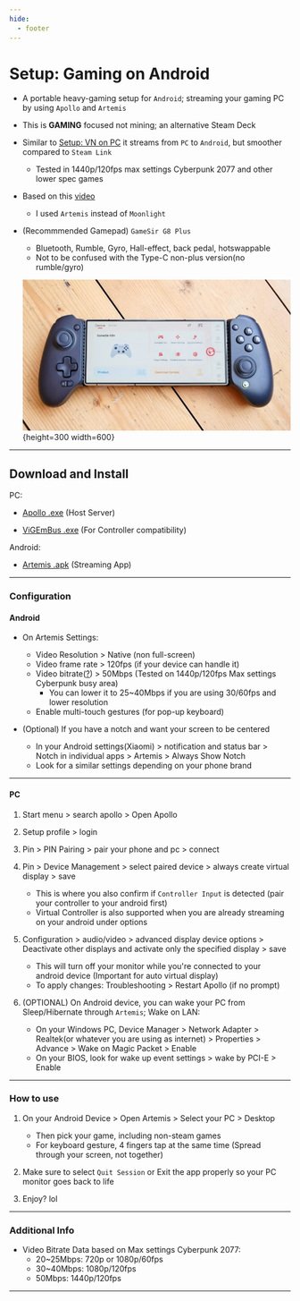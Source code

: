 ```yaml
---
hide:
  - footer
---
```

# Setup: Gaming on Android

- A portable heavy-gaming setup for `Android`; streaming your gaming PC by using `Apollo` and `Artemis`

- This is **GAMING** focused not mining; an alternative Steam Deck

- Similar to [Setup: VN on PC](setupVnOnPC.md) it streams from `PC` to `Android`, but smoother compared to `Steam Link`
    - Tested in 1440p/120fps max settings Cyberpunk 2077 and other lower spec games

- Based on this [video](https://www.youtube.com/watch?v=ERC7UrkRL2c)
    - I used `Artemis` instead of `Moonlight`

- (Recommmended Gamepad) `GameSir G8 Plus`
    - Bluetooth, Rumble, Gyro, Hall-effect, back pedal, hotswappable
    - Not to be confused with the Type-C non-plus version(no rumble/gyro)

    ![Android Controller](../img/android-controller.png){height=300 width=600}

---

## Download and Install

PC:

- [Apollo .exe](https://github.com/ClassicOldSong/Apollo/releases/latest) (Host Server)

- [ViGEmBus .exe](https://github.com/nefarius/ViGEmBus/releases/latest) (For Controller compatibility)

Android:

 - [Artemis .apk](https://github.com/ClassicOldSong/moonlight-android/releases/latest) (Streaming App)


---

### Configuration

#### Android

- On Artemis Settings:
    - Video Resolution > Native (non full-screen)
    - Video frame rate > 120fps (if your device can handle it)
    - Video bitrate([?](setupGamingOnAndroid.md/#additional-info)) > 50Mbps (Tested on 1440p/120fps Max settings Cyberpunk busy area)
        - You can lower it to 25~40Mbps if you are using 30/60fps and lower resolution
    - Enable multi-touch gestures (for pop-up keyboard)

- (Optional) If you have a notch and want your screen to be centered
    - In your Android settings(Xiaomi) > notification and status bar > Notch in individual apps > Artemis > Always Show Notch
    - Look for a similar settings depending on your phone brand

---

#### PC

1. Start menu > search apollo > Open Apollo

2. Setup profile > login

3. Pin > PIN Pairing > pair your phone and pc > connect

4. Pin > Device Management > select paired device > always create virtual display > save
    - This is where you also confirm if `Controller Input` is detected (pair your controller to your android first)
    - Virtual Controller is also supported when you are already streaming on your android under options

5. Configuration > audio/video > advanced display device options > Deactivate other displays and activate only the specified display > save
    - This will turn off your monitor while you're connected to your android device (Important for auto virtual display)
    - To apply changes: Troubleshooting > Restart Apollo (if no prompt)

6. (OPTIONAL) On Android device, you can wake your PC from Sleep/Hibernate through `Artemis`; Wake on LAN:
    - On your Windows PC, Device Manager > Network Adapter > Realtek(or whatever you are using as internet) > Properties > Advance > Wake on Magic Packet > Enable
    - On your BIOS, look for wake up event settings > wake by PCI-E > Enable

---

### How to use

1. On your Android Device > Open Artemis > Select your PC > Desktop
    - Then pick your game, including non-steam games
    - For keyboard gesture, 4 fingers tap at the same time (Spread through your screen, not together)

2. Make sure to select `Quit Session` or Exit the app properly so your PC monitor goes back to life

3. Enjoy? lol

---

### Additional Info

- Video Bitrate Data based on Max settings Cyberpunk 2077:
    - 20~25Mbps: 720p or 1080p/60fps
    - 30~40Mbps: 1080p/120fps
    - 50Mbps: 1440p/120fps

---
